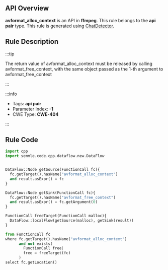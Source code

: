 ---
---


## API Overview
**avformat_alloc_context** is an API in **ffmpeg**. This rule belongs to the **api pair** type. This rule is generated using [ChatDetector](../../tools/ChatDetector).
## Rule Description

:::tip

The return value of avformat_alloc_context must be released by calling avformat_free_context, with the same object passed as the 1-th argument to avformat_free_context

:::

:::info

- Tags: **api pair**
- Parameter Index: **-1**
- CWE Type: **CWE-404**

:::

## Rule Code
```python
import cpp
import semmle.code.cpp.dataflow.new.DataFlow


DataFlow::Node getSource(FunctionCall fc){
  fc.getTarget().hasName("avformat_alloc_context")
  and result.asExpr() = fc
}

DataFlow::Node getSink(FunctionCall fc){
  fc.getTarget().hasName("avformat_free_context")
  and result.asExpr() = fc.getArgument(0)
}

FunctionCall freeTarget(FunctionCall malloc){
  DataFlow::localFlow(getSource(malloc), getSink(result))
}

from FunctionCall fc
where fc.getTarget().hasName("avformat_alloc_context")
      and not exists(
        FunctionCall free| 
        free = freeTarget(fc)
      )
select fc.getLocation()

```